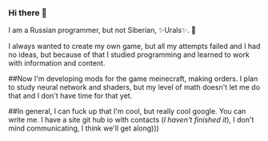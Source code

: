 ### Hi there 👋

I am a Russian programmer, but not Siberian, ✨Urals✨. 💖

I always wanted to create my own game, but all my attempts failed and I had no ideas, but because of that I studied programming and learned to work with information and content.

##Now I'm developing mods for the game meinecraft, making orders. 
I plan to study neural network and shaders, but my level of math doesn't let me do that and I don't have time for that yet. 

##In general, I can fuck up that I'm cool, but really cool google. You can write me. 
I have a site git hub io with contacts (_I haven't finished it_), I don't mind communicating, I think we'll get along)))

<!--
**Evanechecssss/Evanechecssss** is a ✨ _special_ ✨ repository because its `README.md` (this file) appears on your GitHub profile.

Here are some ideas to get you started:

- 🔭 I’m currently working on ...
- 🌱 I’m currently learning ...
- 👯 I’m looking to collaborate on ...
- 🤔 I’m looking for help with ...
- 💬 Ask me about ...
- 📫 How to reach me: ...
- 😄 Pronouns: ...
- ⚡ Fun fact: ...
-->
